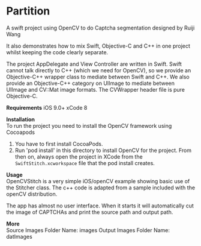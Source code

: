# Partition
A swift project using OpenCV to do Captcha segmentation designed by Ruiji Wang

It also demonstrates how to mix Swift, Objective-C and C++ in one project whilst keeping the code clearly separate. 

The project AppDelegate and View Controller are written in Swift. Swift cannot talk directly to C++ (which we need for OpenCV), so we provide an Objective-C++ wrapper class to mediate between Swift and C++. We also provide an Objective-C++ category on UIImage to mediate between UIImage and CV::Mat image formats. The CVWrapper header file is pure Objective-C.

__Requirements__
iOS 9.0+
xCode 8

__Installation__  
To run the project you need to install the OpenCV framework using Cocoapods    
1. You have to first install CocoaPods.
2. Run 'pod install' in this directory to install OpenCV for the project. From then on, always open the project in XCode from the `SwiftStitch.xcworkspace` file that the pod install creates.

__Usage__  
OpenCVStitch is a very simple iOS/openCV example showing basic use of the Stitcher class. The c++ code is adapted from a sample included with the openCV distribution.  

The app has almost no user interface. When it starts it will automatically cut the image of CAPTCHAs and print the source path and output path.

__More__   
Source Images Folder Name: images
Output Images Folder Name: datImages
